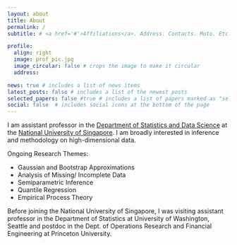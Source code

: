 ```yaml
---
layout: about
title: About
permalink: /
subtitle: # <a href='#'>Affiliations</a>. Address. Contacts. Moto. Etc.

profile:
  align: right
  image: prof_pic.jpg
  image_circular: false # crops the image to make it circular
  address: 

news: true # includes a list of news items
latest_posts: false # includes a list of the newest posts
selected_papers: false #true # includes a list of papers marked as "selected={true}"
social: false  # includes social icons at the bottom of the page
---
```


I am assistant professor in the [Department of Statistics and Data Science](https://www.stat.nus.edu.sg) at the [National University of Singapore](https://nus.edu.sg). I am broadly interested in inference and methodology on high-dimensional data.

Ongoing Research Themes:
 * Gaussian and Bootstrap Approximations
 * Analysis of Missing/ Incomplete Data
 * Semiparametric Inference
 * Quantile Regression
 * Empirical Process Theory

Before joining the National University of Singapore, I was visiting assistant professor in the Department of Statistics at University of Washington, Seattle and postdoc in the Dept. of Operations Research and Financial Engineering at Princeton University.

